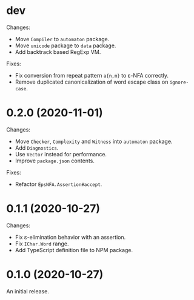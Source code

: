 # dev

Changes:

  - Move `Compiler` to `automaton` package.
  - Move `unicode` package to `data` package.
  - Add backtrack based RegExp VM.

Fixes:

  - Fix conversion from repeat pattern `a{n,m}` to ε-NFA correctly.
  - Remove duplicated canonicalization of word escape class on `ignore-case`.

# 0.2.0 (2020-11-01)

Changes:

  - Move `Checker`, `Complexity` and `Witness` into `automaton` package.
  - Add `Diagnostics`.
  - Use `Vector` instead for performance.
  - Improve `package.json` contents.

Fixes:

  - Refactor `EpsNFA.Assertion#accept`.

# 0.1.1 (2020-10-27)

Changes:

  - Fix ε-elimination behavior with an assertion.
  - Fix `IChar.Word` range.
  - Add TypeScript definition file to NPM package.

# 0.1.0 (2020-10-27)

An initial release.

